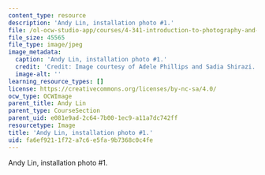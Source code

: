 ```yaml
---
content_type: resource
description: 'Andy Lin, installation photo #1.'
file: /ol-ocw-studio-app/courses/4-341-introduction-to-photography-and-related-media-fall-2007/fa6ef9211f72a7c6e5fa9b7368c0c4fe_lin4.jpg
file_size: 45565
file_type: image/jpeg
image_metadata:
  caption: 'Andy Lin, installation photo #1.'
  credit: 'Credit: Image courtesy of Adele Phillips and Sadia Shirazi.'
  image-alt: ''
learning_resource_types: []
license: https://creativecommons.org/licenses/by-nc-sa/4.0/
ocw_type: OCWImage
parent_title: Andy Lin
parent_type: CourseSection
parent_uid: e081e9ad-2c64-7b00-1ec9-a11a7dc742ff
resourcetype: Image
title: 'Andy Lin, installation photo #1.'
uid: fa6ef921-1f72-a7c6-e5fa-9b7368c0c4fe
---
```

Andy Lin, installation photo #1.